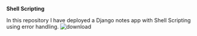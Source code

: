 **Shell Scripting**

In this repository I have deployed a Django notes app with Shell Scripting using error handling. 
![download](https://github.com/Omkar052000/Django-Notes-app/assets/69031979/918dfe38-2e57-4665-8e6a-ee9f2969e7a7)
